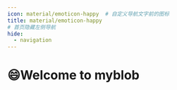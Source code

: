 ```yaml
---
icon: material/emoticon-happy  # 自定义导航文字前的图标
title: material/emoticon-happy
# 首页隐藏左侧导航
hide:
  - navigation
---
```


# :smile:Welcome to myblob
